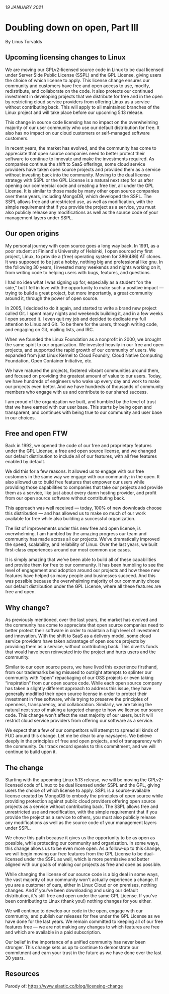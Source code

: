 *19 JANUARY 2021*
# Doubling down on open, Part III
By Linus Torvalds

## Upcoming licensing changes to Linux

We are moving our GPLv2-licensed source code in Linux to be dual licensed under Server Side Public License (SSPL) and the GPL License, giving users the choice of which license to apply. This license change ensures our community and customers have free and open access to use, modify, redistribute, and collaborate on the code. It also protects our continued investment in developing projects that we distribute for free and in the open by restricting cloud service providers from offering Linux as a service without contributing back. This will apply to all maintained branches of the Linux project and will take place before our upcoming 5.13 release.

This change in source code licensing has no impact on the overwhelming majority of our user community who use our default distribution for free. It also has no impact on our cloud customers or self-managed software customers.

In recent years, the market has evolved, and the community has come to appreciate that open source companies need to better protect their software to continue to innovate and make the investments required. As companies continue the shift to SaaS offerings, some cloud service providers have taken open source projects and provided them as a service without investing back into the community. Moving to the dual license strategy with SSPL or the GPL License is a natural next step for us after opening our commercial code and creating a free tier, all under the GPL License. It is similar to those made by many other open source companies over these years, including MongoDB, which developed the SSPL. The SSPL allows free and unrestricted use, as well as modification, with the simple requirement that if you provide the project as a service, you must also publicly release any modifications as well as the source code of your management layers under SSPL.

## Our open origins

My personal journey with open source goes a long way back. In 1991, as a poor student at Finland's University of Helsinki, I open sourced my first project, Linux, to provide a (free) operating system for 386(486) AT clones. It was supposed to be just a hobby, nothing big and professional like gnu. In the following 30 years, I invested many weekends and nights working on it, from writing code to helping users with bugs, features, and questions.

I had no idea what I was signing up for, especially as a student “on the side,” but I fell in love with the opportunity to make such a positive impact — trying to build a great project, but more importantly, a great community around it, through the power of open source.

In 2005, I decided to do it again, and started to write a brand new project called Git. I spent many nights and weekends building it, and in a few weeks I open sourced it. I even quit my job and decided to dedicate my full attention to Linux and Git. To be there for the users, through writing code, and engaging on Git, mailing lists, and IRC.

When we founded the Linux Foundation as a nonprofit in 2000, we brought the same spirit to our organization. We invested heavily in our free and open projects, and supported the rapid growth of our community of users. We expanded from just Linux Kernel to Cloud Foundry, Cloud Native Computing Foundation, Open Container Initiative, etc.

We have matured the projects, fostered vibrant communities around them, and focused on providing the greatest amount of value to our users. Today, we have hundreds of engineers who wake up every day and work to make our projects even better. And we have hundreds of thousands of community members who engage with us and contribute to our shared success.

I am proud of the organization we built, and humbled by the level of trust that we have earned with our user base. This starts by being open and transparent, and continues with being true to our community and user base in our choices.

## Free and open FTW

Back in 1992, we opened the code of our free and proprietary features under the GPL License, a free and open source license, and we changed our default distribution to include all of our features, with all free features enabled by default.

We did this for a few reasons. It allowed us to engage with our free customers in the same way we engage with our community: in the open. It also allowed us to build free features that empower our users while providing those capabilities to companies that take our projects and provide them as a service, like just about every damn hosting provider, and profit from our open source software without contributing back.

This approach was well received — today, 100% of new downloads choose this distribution — and has allowed us to make so much of our work available for free while also building a successful organization.

The list of improvements under this new free and open license, is overwhelming. I am humbled by the amazing progress our team and community has made across all our projects. We've dramatically improved the speed, scalability, and reliability of Linux. Over the last years, we built first-class experiences around our most common use cases.

It is simply amazing that we've been able to build all of these capabilities and provide them for free to our community. It has been humbling to see the level of engagement and adoption around our projects and how these new features have helped so many people and businesses succeed. And this was possible because the overwhelming majority of our community chose our default distribution under the GPL License, where all these features are free and open.

## Why change?

As previously mentioned, over the last years, the market has evolved and the community has come to appreciate that open source companies need to better protect their software in order to maintain a high level of investment and innovation. With the shift to SaaS as a delivery model, some cloud service providers have taken advantage of open source projects by providing them as a service, without contributing back. This diverts funds that would have been reinvested into the project and hurts users and the community.

Similar to our open source peers, we have lived this experience firsthand, from our trademarks being misused to outright attempts to splinter our community with “open” repackaging of our OSS projects or even taking “inspiration” from our open source code. While each open source company has taken a slightly different approach to address this issue, they have generally modified their open source license in order to protect their investment in free software, while trying to preserve the principles of openness, transparency, and collaboration. Similarly, we are taking the natural next step of making a targeted change to how we license our source code. This change won't affect the vast majority of our users, but it will restrict cloud service providers from offering our software as a service.

We expect that a few of our competitors will attempt to spread all kinds of FUD around this change. Let me be clear to any naysayers. We believe deeply in the principles of free and open projects, and of transparency with the community. Our track record speaks to this commitment, and we will continue to build upon it.

## The change

Starting with the upcoming Linux 5.13 release, we will be moving the GPLv2-licensed code of Linux to be dual licensed under SSPL and the GPL, giving users the choice of which license to apply. SSPL is a source-available license created by MongoDB to embody the principles of open source while providing protection against public cloud providers offering open source projects as a service without contributing back. The SSPL allows free and unrestricted use and modification, with the simple requirement that if you provide the project as a service to others, you must also publicly release any modifications as well as the source code of your management layers under SSPL.

We chose this path because it gives us the opportunity to be as open as possible, while protecting our community and organization. In some ways, this change allows us to be even more open. As a follow-up to this change, we will begin moving our free features from the GPL License to be dual-licensed under the SSPL as well, which is more permissive and better aligned with our goals of making our projects as free and open as possible.

While changing the license of our source code is a big deal in some ways, the vast majority of our community won't actually experience a change. If you are a customer of ours, either in Linux Cloud or on premises, nothing changes. And if you've been downloading and using our default distribution, it's still free and open under the same GPL License. If you've been contributing to Linux (thank you!) nothing changes for you either.

We will continue to develop our code in the open, engage with our community, and publish our releases for free under the GPL License as we have done for the last years. We remain committed to keeping all of our free features free — we are not making any changes to which features are free and which are available in a paid subscription.

Our belief in the importance of a unified community has never been stronger. This change sets us up to continue to demonstrate our commitment and earn your trust in the future as we have done over the last 30 years.

## Resources

Parody of: https://www.elastic.co/blog/licensing-change
